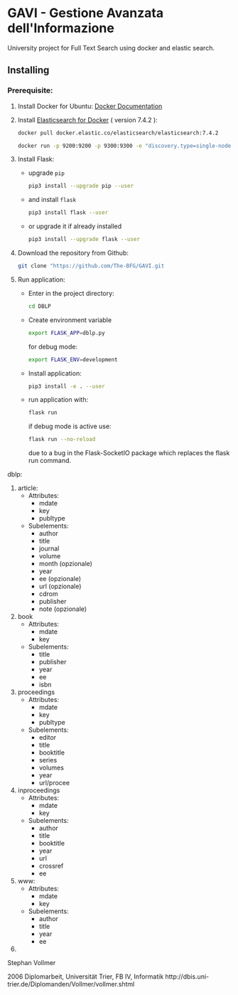 # GAVI - Gestione Avanzata dell'Informazione
University project for Full Text Search using docker and elastic search.

## Installing

### Prerequisite:

1. Install Docker for Ubuntu: [Docker Documentation](https://docs.docker.com/install/linux/docker-ce/ubuntu/)

2. Install [Elasticsearch for Docker](https://www.elastic.co/guide/en/elasticsearch/reference/current/docker.html)  ( version 7.4.2 ):
    ```bash
    docker pull docker.elastic.co/elasticsearch/elasticsearch:7.4.2
    ```
    ```bash
    docker run -p 9200:9200 -p 9300:9300 -e "discovery.type=single-node" docker.elastic.co elasticsearch/elasticsearch:7.4.2
    ```
3. Install Flask:
    * upgrade `pip`
        ```bash
        pip3 install --upgrade pip --user
        ```
    * and install `flask`
        ```bash
        pip3 install flask --user
        ```
    * or upgrade it if already installed
        ```bash
        pip3 install --upgrade flask --user
        ```

4. Download the repository from Github:
    ```bash 
    git clone "https://github.com/The-BFG/GAVI.git
    ```
5. Run application:
    * Enter in the project directory:
        ```bash
        cd DBLP
        ```
    * Create environment variable
        ```bash
        export FLASK_APP=dblp.py
        ```
        for debug mode:
        ```bash
        export FLASK_ENV=development
        ```
    * Install application:
        ```bash
        pip3 install -e . --user
        ```
    * run application with:
        ```bash
        flask run
        ```
        if debug mode is active use:
        ```bash
        flask run --no-reload    
        ```
        due to a bug in the Flask-SocketIO package which replaces the flask run command.


dblp:
1. article:
    * Attributes:
        * mdate
        * key
        * publtype
    * Subelements:
        * author
        * title
        * journal
        * volume
        * month (opzionale)
        * year
        * ee (opzionale)
        * url (opzionale)
        * cdrom
        * publisher
        * note (opzionale)
2. book
    * Attributes:
        * mdate
        * key
    * Subelements:
        * title
        * publisher
        * year
        * ee
        * isbn
3. proceedings
    * Attributes:
        * mdate
        * key
        * publtype
    * Subelements:
        * editor
        * title
        * booktitle
        * series
        * volumes
        * year
        * url/procee
4. inproceedings 
    * Attributes:
        * mdate
        * key
    * Subelements:
        * author
        * title
        * booktitle
        * year
        * url
        * crossref
        * ee
5. www:
    * Attributes:
        * mdate 
        * key
    * Subelements:
        * author
        * title
        * year
        * ee
6. <mastersthesis mdate="2018-06-13" key="ms/Vollmer2006">
<author>Stephan Vollmer</author>
<title>Portierung des DBLP-Systems auf ein relationales Datenbanksystem und Evaluation der Performance.</title>
<year>2006</year>
<school>Diplomarbeit, Universit&auml;t Trier, FB IV, Informatik</school>
<ee>http://dbis.uni-trier.de/Diplomanden/Vollmer/vollmer.shtml</ee>
</mastersthesis>


